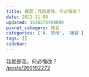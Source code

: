 ```yaml
---
title: 複習：我就是我，何必悔改？
date: 2021-11-08
updated: 1636376400000
pixnet_category: 複習
categories: ['4. 其他', '複習']
tags: []
sidebar: 
---
```


<p>我就是我，何必悔改？<br/>
<a href="/posts/269192272" target="_blank">/posts/269192272</a></p>
<p> </p>
